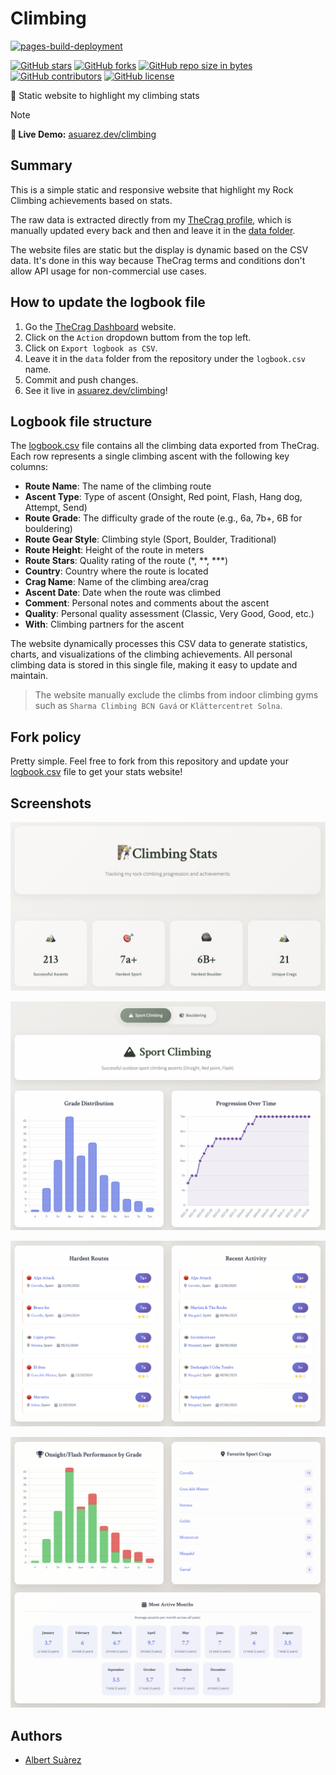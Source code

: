# Climbing

[![pages-build-deployment](https://github.com/AlbertSuarez/climbing/actions/workflows/pages/pages-build-deployment/badge.svg)](https://github.com/AlbertSuarez/climbing/actions/workflows/pages/pages-build-deployment)

[![GitHub stars](https://img.shields.io/github/stars/AlbertSuarez/climbing.svg)](https://gitHub.com/AlbertSuarez/climbing/stargazers/)
[![GitHub forks](https://img.shields.io/github/forks/AlbertSuarez/climbing.svg)](https://gitHub.com/AlbertSuarez/climbing/network/)
[![GitHub repo size in bytes](https://img.shields.io/github/repo-size/AlbertSuarez/climbing.svg)](https://github.com/AlbertSuarez/climbing)
[![GitHub contributors](https://img.shields.io/github/contributors/AlbertSuarez/climbing.svg)](https://gitHub.com/AlbertSuarez/climbing/graphs/contributors/)
[![GitHub license](https://img.shields.io/github/license/AlbertSuarez/climbing.svg)](https://github.com/AlbertSuarez/climbing/blob/master/LICENSE)

🧗 Static website to highlight my climbing stats

> [!NOTE]
> **🔗 Live Demo:** [asuarez.dev/climbing](https://asuarez.dev/climbing)

## Summary

This is a simple static and responsive website that highlight my Rock Climbing achievements based on stats.

The raw data is extracted directly from my [TheCrag profile](https://www.thecrag.com/climber/albertsuarez), which is manually updated every back and then and leave it in the [data folder](data/logbook.csv).

The website files are static but the display is dynamic based on the CSV data. It's done in this way because TheCrag terms and conditions don't allow API usage for non-commercial use cases.

## How to update the logbook file

1. Go the [TheCrag Dashboard](https://www.thecrag.com/dashboard) website.
2. Click on the `Action` dropdown buttom from the top left.
3. Click on `Export logbook as CSV`.
4. Leave it in the `data` folder from the repository under the `logbook.csv` name.
5. Commit and push changes.
6. See it live in [asuarez.dev/climbing](https://asuarez.dev/climbing)!

## Logbook file structure

The [logbook.csv](data/logbook.csv) file contains all the climbing data exported from TheCrag. Each row represents a single climbing ascent with the following key columns:

- **Route Name**: The name of the climbing route
- **Ascent Type**: Type of ascent (Onsight, Red point, Flash, Hang dog, Attempt, Send)
- **Route Grade**: The difficulty grade of the route (e.g., 6a, 7b+, 6B for bouldering)
- **Route Gear Style**: Climbing style (Sport, Boulder, Traditional)
- **Route Height**: Height of the route in meters
- **Route Stars**: Quality rating of the route (*, **, ***)
- **Country**: Country where the route is located
- **Crag Name**: Name of the climbing area/crag
- **Ascent Date**: Date when the route was climbed
- **Comment**: Personal notes and comments about the ascent
- **Quality**: Personal quality assessment (Classic, Very Good, Good, etc.)
- **With**: Climbing partners for the ascent

The website dynamically processes this CSV data to generate statistics, charts, and visualizations of the climbing achievements. All personal climbing data is stored in this single file, making it easy to update and maintain.

> The website manually exclude the climbs from indoor climbing gyms such as `Sharma Climbing BCN Gavá` or `Klättercentret Solna`.

## Fork policy

Pretty simple. Feel free to fork from this repository and update your [logbook.csv](data/logbook.csv) file to get your stats website!

## Screenshots

![Screenshot 1](docs/screenshot-1.png)

![Screenshot 2](docs/screenshot-2.png)

![Screenshot 3](docs/screenshot-3.png)

![Screenshot 4](docs/screenshot-4.png)

## Authors

- [Albert Suàrez](https://github.com/AlbertSuarez)
